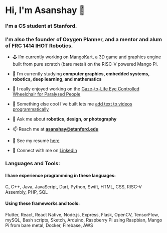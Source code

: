 # Hi, I'm Asanshay 👋
### I'm a CS student at Stanford. 
### I'm also the founder of Oxygen Planner, and a mentor and alum of FRC 1414 IHOT Robotics.

- 🕹️ I’m currently working on [MangoKart](https://github.com/cs107e/winter24-project-SuperAce100-ethanboneh), a 3D game and graphics engine built from pure scratch (bare metal) on the RISC-V powered Mango Pi.

- 🌱 I’m currently studying **computer graphics, embedded systems, robotics, deep learning, and mathematics**

- 🦼 I really enjoyed working on the [Gaze-to-Life Eye Controlled Wheelchair for Paralysed People](https://github.com/SuperAce100/eye-controlled-wheelchair-controls)

- 🎥 Something else cool I've built lets me [add text to videos programmatically](https://github.com/SuperAce100/add-text)

- 💬 Ask me about **robotics, design, or photography**

- 📫 Reach me at **asanshay@stanford.edu**

- 📄 See my resumé [here](Resume-7.pdf)

- 📎 Connect with me on [LinkedIn](https://www.linkedin.com/in/asanshay/)

### Languages and Tools:
#### I have experience programming in these languages:</h4>
C, C++, Java, JavaScript, Dart, Python, Swift, HTML, CSS, RISC-V Assembly, PHP, SQL

#### Using these frameworks and tools:</h4>
Flutter, React, React Native, Node.js, Express, Flask, OpenCV, TensorFlow, mySQL, Bash scripts, Sketch, Arduino, Raspberry Pi using Raspbian, Mango Pi from bare metal, Docker, Firebase, AWS
